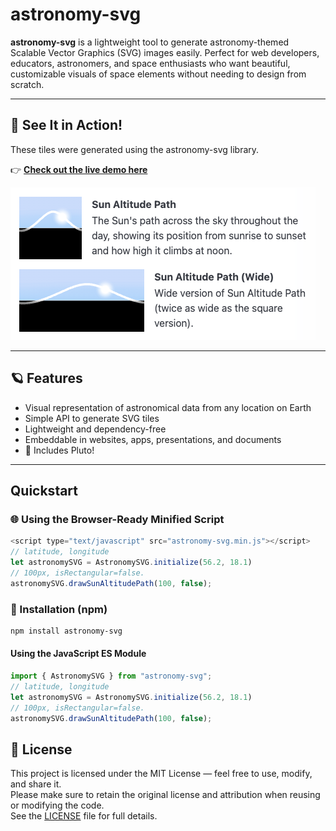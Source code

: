 # astronomy-svg

**astronomy-svg** is a lightweight tool to generate astronomy-themed Scalable Vector Graphics (SVG) images easily. Perfect for web developers, educators, astronomers, and space enthusiasts who want beautiful, customizable visuals of space elements without needing to design from scratch.

---
## 🚀 See It in Action!
These tiles were generated using the astronomy-svg library.

👉 [**Check out the live demo here**](https://alexandreribeiro.github.io/astronomy-svg/demo/)

[![View Demo](images/demo.png)](https://alexandreribeiro.github.io/astronomy-svg/demo/)


---

## 🪐 Features

- Visual representation of astronomical data from any location on Earth
- Simple API to generate SVG tiles
- Lightweight and dependency-free
- Embeddable in websites, apps, presentations, and documents
- 🔭 Includes Pluto!

---

## Quickstart

### 🌐 Using the Browser-Ready Minified Script

```javascript
<script type="text/javascript" src="astronomy-svg.min.js"></script>
// latitude, longitude
let astronomySVG = AstronomySVG.initialize(56.2, 18.1)
// 100px, isRectangular=false.
astronomySVG.drawSunAltitudePath(100, false);
```

### 🌟 Installation (npm)

```bash
npm install astronomy-svg
```

#### Using the JavaScript ES Module
```javascript
import { AstronomySVG } from "astronomy-svg";
// latitude, longitude
let astronomySVG = AstronomySVG.initialize(56.2, 18.1)
// 100px, isRectangular=false.
astronomySVG.drawSunAltitudePath(100, false);
```

## 📄 License

This project is licensed under the MIT License — feel free to use, modify, and share it.  
Please make sure to retain the original license and attribution when reusing or modifying the code.  
See the [LICENSE](./LICENSE) file for full details.
